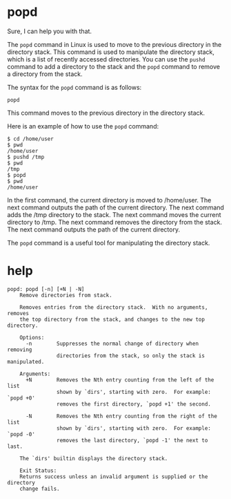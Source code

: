 # popd

Sure, I can help you with that.

The `popd` command in Linux is used to move to the previous directory in the directory stack. This command is used to manipulate the directory stack, which is a list of recently accessed directories. You can use the `pushd` command to add a directory to the stack and the `popd` command to remove a directory from the stack.

The syntax for the `popd` command is as follows:

```
popd
```

This command moves to the previous directory in the directory stack.

Here is an example of how to use the `popd` command:

```
$ cd /home/user
$ pwd
/home/user
$ pushd /tmp
$ pwd
/tmp
$ popd
$ pwd
/home/user
```

In the first command, the current directory is moved to /home/user. The next command outputs the path of the current directory. The next command adds the /tmp directory to the stack. The next command moves the current directory to /tmp. The next command removes the directory from the stack. The next command outputs the path of the current directory.

The `popd` command is a useful tool for manipulating the directory stack.







# help 

```
popd: popd [-n] [+N | -N]
    Remove directories from stack.
    
    Removes entries from the directory stack.  With no arguments, removes
    the top directory from the stack, and changes to the new top directory.
    
    Options:
      -n        Suppresses the normal change of directory when removing
                directories from the stack, so only the stack is manipulated.
    
    Arguments:
      +N        Removes the Nth entry counting from the left of the list
                shown by `dirs', starting with zero.  For example: `popd +0'
                removes the first directory, `popd +1' the second.
    
      -N        Removes the Nth entry counting from the right of the list
                shown by `dirs', starting with zero.  For example: `popd -0'
                removes the last directory, `popd -1' the next to last.
    
    The `dirs' builtin displays the directory stack.
    
    Exit Status:
    Returns success unless an invalid argument is supplied or the directory
    change fails.
```

